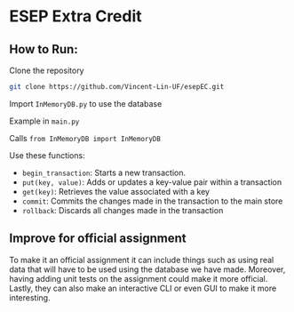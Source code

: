 # ESEP Extra Credit
## How to Run:

Clone the repository

```sh
git clone https://github.com/Vincent-Lin-UF/esepEC.git
```

Import ``InMemoryDB.py`` to use the database

Example in ``main.py``

Calls ``from InMemoryDB import InMemoryDB``

Use these functions:
- ``begin_transaction``: Starts a new transaction.
- ``put(key, value)``: Adds or updates a key-value pair within a transaction
- ``get(key)``: Retrieves the value associated with a key
- ``commit``: Commits the changes made in the transaction to the main store
- ``rollback``: Discards all changes made in the transaction

## Improve for official assignment
To make it an official assignment it can include things such as using real data that will have to be used using the database we have made. Moreover, having adding unit tests on the assignment could make it more official. Lastly, they can also make an interactive CLI or even GUI to make it more interesting.